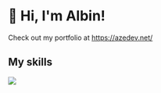 # 👋 Hi, I'm Albin!

Check out my portfolio at https://azedev.net/

## My skills
[![](https://skillicons.dev/icons?i=js,html,css,c,cpp,java,rust,python,cs,unity)](https://azedev.net)
